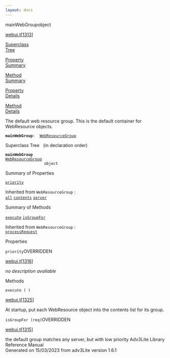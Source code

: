 ```yaml
---
layout: docs
---
```

<span class="title">mainWebGroup</span><span class="type">object</span>

[webui.t](../file/webui.t.html)\[[1313](../source/webui.t.html#1313)\]

[Superclass  
Tree](#_SuperClassTree_)

[Property  
Summary](#_PropSummary_)

[Method  
Summary](#_MethodSummary_)

[Property  
Details](#_Properties_)

[Method  
Details](#_Methods_)



The default web resource group. This is the default container for
WebResource objects.

**`mainWebGroup`**` :   `[`WebResourceGroup`](../object/WebResourceGroup.html)



<span id="_SuperClassTree_"></span>



<span class="hdln">Superclass Tree</span>   (in declaration order)



**`mainWebGroup`**  
[`WebResourceGroup`](../object/WebResourceGroup.html)  
`                 object`  
<span id="_PropSummary_"></span>



<span class="hdln">Summary of Properties</span>  



[`priority`](#priority)

Inherited from `WebResourceGroup` :  
[`all`](../object/WebResourceGroup.html#all) [`contents`](../object/WebResourceGroup.html#contents) [`server`](../object/WebResourceGroup.html#server)

<span id="_MethodSummary_"></span>



<span class="hdln">Summary of Methods</span>  



[`execute`](#execute) [`isGroupFor`](#isGroupFor)

Inherited from `WebResourceGroup` :  
[`processRequest`](../object/WebResourceGroup.html#processRequest)

<span id="_Properties_"></span>



<span class="hdln">Properties</span>  



<span id="priority"></span>

`priority`<span class="rem">OVERRIDDEN</span>

[webui.t](../file/webui.t.html)\[[1316](../source/webui.t.html#1316)\]



*no description available*



<span id="_Methods_"></span>



<span class="hdln">Methods</span>  



<span id="execute"></span>

`execute ( )`

[webui.t](../file/webui.t.html)\[[1325](../source/webui.t.html#1325)\]



At startup, put each WebResource object into the contents list for its
group.



<span id="isGroupFor"></span>

`isGroupFor (req)`<span class="rem">OVERRIDDEN</span>

[webui.t](../file/webui.t.html)\[[1315](../source/webui.t.html#1315)\]



the default group matches any server, but with low priority
Adv3Lite Library Reference Manual  
Generated on 15/03/2023 from adv3Lite version 1.6.1


